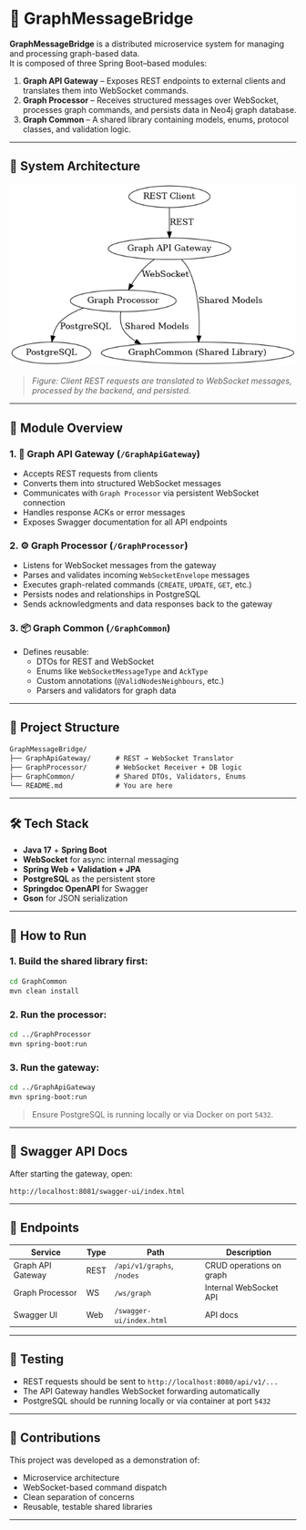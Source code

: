 # 🌉 GraphMessageBridge

**GraphMessageBridge** is a distributed microservice system for managing and processing graph-based data.  
It is composed of three Spring Boot–based modules:

1. **Graph API Gateway** – Exposes REST endpoints to external clients and translates them into WebSocket commands.
2. **Graph Processor** – Receives structured messages over WebSocket, processes graph commands, and persists data in Neo4j graph database.
3. **Graph Common** – A shared library containing models, enums, protocol classes, and validation logic.

---

## 🧱 System Architecture

![GraphMessageBridge Architecture](docs/graph_message_bridge_architecture.png)

> _Figure: Client REST requests are translated to WebSocket messages, processed by the backend, and persisted._

---

## 🔌 Module Overview

### 1. 🚪 Graph API Gateway (`/GraphApiGateway`)

- Accepts REST requests from clients
- Converts them into structured WebSocket messages
- Communicates with `Graph Processor` via persistent WebSocket connection
- Handles response ACKs or error messages
- Exposes Swagger documentation for all API endpoints

### 2. ⚙️ Graph Processor (`/GraphProcessor`)

- Listens for WebSocket messages from the gateway
- Parses and validates incoming `WebSocketEnvelope` messages
- Executes graph-related commands (`CREATE`, `UPDATE`, `GET`, etc.)
- Persists nodes and relationships in PostgreSQL
- Sends acknowledgments and data responses back to the gateway

### 3. 📦 Graph Common (`/GraphCommon`)

- Defines reusable:
  - DTOs for REST and WebSocket
  - Enums like `WebSocketMessageType` and `AckType`
  - Custom annotations (`@ValidNodesNeighbours`, etc.)
  - Parsers and validators for graph data

---

## 📁 Project Structure

```
GraphMessageBridge/
├── GraphApiGateway/      # REST → WebSocket Translator
├── GraphProcessor/       # WebSocket Receiver + DB logic
├── GraphCommon/          # Shared DTOs, Validators, Enums
└── README.md             # You are here
```

---

## 🛠️ Tech Stack

- **Java 17** + **Spring Boot**
- **WebSocket** for async internal messaging
- **Spring Web + Validation + JPA**
- **PostgreSQL** as the persistent store
- **Springdoc OpenAPI** for Swagger
- **Gson** for JSON serialization

---

## 🚀 How to Run

### 1. Build the shared library first:

```bash
cd GraphCommon
mvn clean install
```

### 2. Run the processor:

```bash
cd ../GraphProcessor
mvn spring-boot:run
```

### 3. Run the gateway:

```bash
cd ../GraphApiGateway
mvn spring-boot:run
```

> Ensure PostgreSQL is running locally or via Docker on port `5432`.

---

## 📘 Swagger API Docs

After starting the gateway, open:

```
http://localhost:8081/swagger-ui/index.html
```

---

## 🔗 Endpoints

| Service           | Type | Path                       | Description              |
| ----------------- | ---- | -------------------------- | ------------------------ |
| Graph API Gateway | REST | `/api/v1/graphs`, `/nodes` | CRUD operations on graph |
| Graph Processor   | WS   | `/ws/graph`                | Internal WebSocket API   |
| Swagger UI        | Web  | `/swagger-ui/index.html`   | API docs                 |

---

## 🧪 Testing

- REST requests should be sent to `http://localhost:8080/api/v1/...`
- The API Gateway handles WebSocket forwarding automatically
- PostgreSQL should be running locally or via container at port `5432`

---

## 🙌 Contributions

This project was developed as a demonstration of:

- Microservice architecture
- WebSocket-based command dispatch
- Clean separation of concerns
- Reusable, testable shared libraries

---
